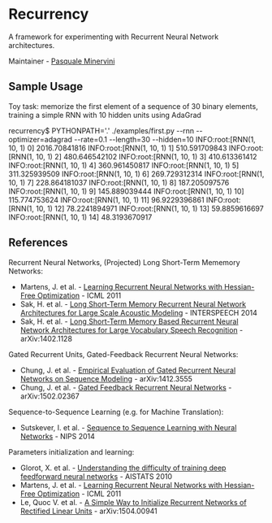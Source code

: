 # Recurrency

A framework for experimenting with Recurrent Neural Network architectures.

Maintainer - [Pasquale Minervini](http://github.com/pminervini)

## Sample Usage

Toy task: memorize the first element of a sequence of 30 binary elements, training a simple RNN with 10 hidden units using AdaGrad

recurrency$ PYTHONPATH='.' ./examples/first.py --rnn --optimizer=adagrad --rate=0.1 --length=30 --hidden=10
INFO:root:[RNN(1, 10, 1) 0]	2016.70841816
INFO:root:[RNN(1, 10, 1) 1]	510.591709843
INFO:root:[RNN(1, 10, 1) 2]	480.646542102
INFO:root:[RNN(1, 10, 1) 3]	410.613361412
INFO:root:[RNN(1, 10, 1) 4]	360.961450817
INFO:root:[RNN(1, 10, 1) 5]	311.325939509
INFO:root:[RNN(1, 10, 1) 6]	269.729312314
INFO:root:[RNN(1, 10, 1) 7]	228.864181037
INFO:root:[RNN(1, 10, 1) 8]	187.205097576
INFO:root:[RNN(1, 10, 1) 9]	145.889039444
INFO:root:[RNN(1, 10, 1) 10]	115.774753624
INFO:root:[RNN(1, 10, 1) 11]	96.9229396861
INFO:root:[RNN(1, 10, 1) 12]	78.2241894971
INFO:root:[RNN(1, 10, 1) 13]	59.8859616697
INFO:root:[RNN(1, 10, 1) 14]	48.3193670917


## References

Recurrent Neural Networks, (Projected) Long Short-Term Mememory Networks:

- Martens, J. et al. - [Learning Recurrent Neural Networks with Hessian-Free Optimization](http://www.icml-2011.org/papers/532_icmlpaper.pdf) - ICML 2011
- Sak, H. et al. - [Long Short-Term Memory Recurrent Neural Network Architectures
for Large Scale Acoustic Modeling](https://wiki.inf.ed.ac.uk/twiki/pub/CSTR/ListenTerm1201415/sak2.pdf) - INTERSPEECH 2014
- Sak, H. et al. - [Long Short-Term Memory Based Recurrent Neural Network Architectures for Large Vocabulary Speech Recognition](http://arxiv.org/abs/1402.1128) - 	arXiv:1402.1128

Gated Recurrent Units, Gated-Feedback Recurrent Neural Networks:

- Chung, J. et al. - [Empirical Evaluation of Gated Recurrent Neural Networks on Sequence Modeling](http://arxiv.org/abs/1412.3555) - arXiv:1412.3555
- Chung, J. et al. - [Gated Feedback Recurrent Neural Networks](http://arxiv.org/abs/1502.02367) - arXiv:1502.02367

Sequence-to-Sequence Learning (e.g. for Machine Translation):

- Sutskever, I. et al. - [Sequence to Sequence Learning with Neural Networks](http://papers.nips.cc/paper/5346-sequence-to-sequence-learning-with-neural-networks.pdf) - NIPS 2014


Parameters initialization and learning:

- Glorot, X. et al. - [Understanding the difficulty of training deep feedforward neural networks](http://jmlr.org/proceedings/papers/v9/glorot10a/glorot10a.pdf) - AISTATS 2010
- Martens, J. et al. - [Learning Recurrent Neural Networks with Hessian-Free Optimization](http://www.icml-2011.org/papers/532_icmlpaper.pdf) - ICML 2011
- Le, Quoc V. et al. - [A Simple Way to Initialize Recurrent Networks of Rectified Linear Units](http://arxiv.org/abs/1504.00941) - arXiv:1504.00941
